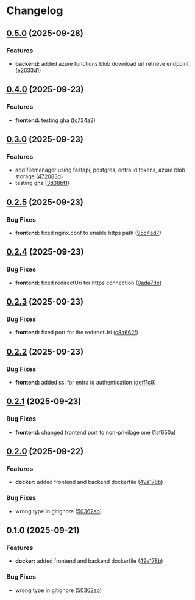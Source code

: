 # Changelog

## [0.5.0](https://github.com/kuba-b-labs/basic-filemanager-with-azure-blob/compare/frontend-v0.4.0...frontend-v0.5.0) (2025-09-28)


### Features

* **backend:** added azure functions blob download url retrieve endpoint ([e2633d1](https://github.com/kuba-b-labs/basic-filemanager-with-azure-blob/commit/e2633d15c2948f7874f3eddef62239dd9d7259bf))

## [0.4.0](https://github.com/kuba-b-labs/basic-filemanager-with-azure-blob/compare/frontend-v0.3.0...frontend-v0.4.0) (2025-09-23)


### Features

* **frontend:** testing gha ([fc734a3](https://github.com/kuba-b-labs/basic-filemanager-with-azure-blob/commit/fc734a320270be1a8a10c539fc341e80d7b4ffac))

## [0.3.0](https://github.com/kuba-b-labs/basic-filemanager-with-azure-blob/compare/frontend-v0.2.5...frontend-v0.3.0) (2025-09-23)


### Features

* add filemanager using fastapi, postgres, entra id tokens, azure blob storage ([472083d](https://github.com/kuba-b-labs/basic-filemanager-with-azure-blob/commit/472083d8aa087101e762a8406914b476873988b8))
* testing gha ([3d38bf1](https://github.com/kuba-b-labs/basic-filemanager-with-azure-blob/commit/3d38bf14b78fc78dbdb336a60b695dc8edc93663))

## [0.2.5](https://github.com/kuba-b-labs/blob-upload-site/compare/frontend-v0.2.4...frontend-v0.2.5) (2025-09-23)


### Bug Fixes

* **frontend:** fixed nginx.conf to enable https path ([95c4ad7](https://github.com/kuba-b-labs/blob-upload-site/commit/95c4ad73084cdd14a663dca42b9084f80333d9e1))

## [0.2.4](https://github.com/kuba-b-labs/blob-upload-site/compare/frontend-v0.2.3...frontend-v0.2.4) (2025-09-23)


### Bug Fixes

* **frontend:** fixed redirectUri for https connection ([0ada78e](https://github.com/kuba-b-labs/blob-upload-site/commit/0ada78e8d75776333bfa0810f435b748889d454f))

## [0.2.3](https://github.com/kuba-b-labs/blob-upload-site/compare/frontend-v0.2.2...frontend-v0.2.3) (2025-09-23)


### Bug Fixes

* **frontend:** fixed port for the redirectUri ([c8a662f](https://github.com/kuba-b-labs/blob-upload-site/commit/c8a662fd5ce3bb00e09bad5f382db9181bce1757))

## [0.2.2](https://github.com/kuba-b-labs/blob-upload-site/compare/frontend-v0.2.1...frontend-v0.2.2) (2025-09-23)


### Bug Fixes

* **frontend:** added ssl for entra id authentication ([deff1c9](https://github.com/kuba-b-labs/blob-upload-site/commit/deff1c96c6ab8aca386a04519c9a7a52727b8803))

## [0.2.1](https://github.com/kuba-b-labs/blob-upload-site/compare/frontend-v0.2.0...frontend-v0.2.1) (2025-09-23)


### Bug Fixes

* **frontend:** changed frontend port to non-privilage one ([1af650a](https://github.com/kuba-b-labs/blob-upload-site/commit/1af650a413887f460114cd60ba8368ed5beb7dde))

## [0.2.0](https://github.com/kuba-b-labs/blob-upload-site/compare/frontend-v0.1.0...frontend-v0.2.0) (2025-09-22)


### Features

* **docker:** added frontend and backend dockerfile ([49a178b](https://github.com/kuba-b-labs/blob-upload-site/commit/49a178bd78b800ad8378045ab4fbc46820cbe09a))


### Bug Fixes

* wrong type in gitignore ([50362ab](https://github.com/kuba-b-labs/blob-upload-site/commit/50362abe361b17207d42c42308fe88ca729db256))

## 0.1.0 (2025-09-21)


### Features

* **docker:** added frontend and backend dockerfile ([49a178b](https://github.com/malydinozaurpl/blob-upload-site/commit/49a178bd78b800ad8378045ab4fbc46820cbe09a))


### Bug Fixes

* wrong type in gitignore ([50362ab](https://github.com/malydinozaurpl/blob-upload-site/commit/50362abe361b17207d42c42308fe88ca729db256))
